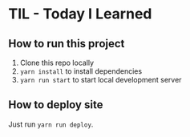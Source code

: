 # TIL - Today I Learned

## How to run this project

1. Clone this repo locally
2. `yarn install` to install dependencies
3. `yarn run start` to start local development server

## How to deploy site

Just run `yarn run deploy`.
